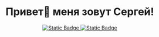<h1 align="center">Привет👋 меня зовут Сергей!</h1>

<div align="center">
  <a href="https://vk.com/rae_eari" target="_blank">
    <img alt="Static Badge" src="https://img.shields.io/badge/%D0%92%D0%9A%D0%BE%D0%BD%D1%82%D0%B0%D0%BA%D1%82%D0%B5-0077FF">
  </a>
   <a href="https://t.me/R_R_E_B" target="_blank">
<img alt="Static Badge" src="https://img.shields.io/badge/TELEGRAM-0088cc">

</div>
